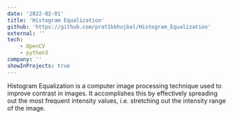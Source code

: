 ```yaml
---
date: '2022-02-01'
title: 'Histogram Equalization'
github: 'https://github.com/prat1kbhujbal/Histogram_Equalization'
external: ''
tech: 
    - OpenCV
    - python3
company: ''
showInProjects: true
---
```

Histogram Equalization is a computer image processing technique used to improve contrast in images. It accomplishes this by effectively spreading out the most frequent intensity values, i.e. stretching out the intensity range of the image.